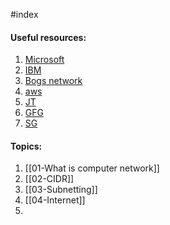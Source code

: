#index 

#### Useful resources:

1. [Microsoft](https://learn.microsoft.com/en-us/training/modules/network-fundamentals/)
2. [IBM](https://www.ibm.com/topics/networking)
3. [Bogs network](https://www.networkinglearning.com/)
4. [aws](https://aws.amazon.com/what-is/computer-networking/)
5. [JT](https://www.javatpoint.com/computer-network-tutorial)
6. [GFG](https://www.geeksforgeeks.org/computer-network-tutorials/)
7. [SG](https://thestudygenius.com/unicast-broadcast-multicast/)

#### Topics:

1. [[01-What is computer network]]
2. [[02-CIDR]]
3. [[03-Subnetting]]
4. [[04-Internet]]
5. 